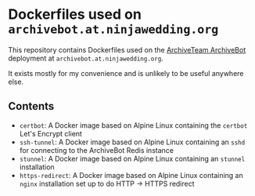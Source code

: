 # Dockerfiles used on `archivebot.at.ninjawedding.org`

This repository contains Dockerfiles used on the [ArchiveTeam ArchiveBot](https://github.com/ArchiveTeam/ArchiveBot) deployment at `archivebot.at.ninjawedding.org`.

It exists mostly for my convenience and is unlikely to be useful anywhere else.

## Contents

* `certbot`: A Docker image based on Alpine Linux containing the `certbot` Let's Encrypt client
* `ssh-tunnel`: A Docker image based on Alpine Linux containing an `sshd` for connecting to the ArchiveBot Redis instance
* `stunnel`: A Docker image based on Alpine Linux containing an `stunnel` installation
* `https-redirect`: A Docker image based on Alpine Linux containing an `nginx` installation set up to do HTTP -> HTTPS redirect
